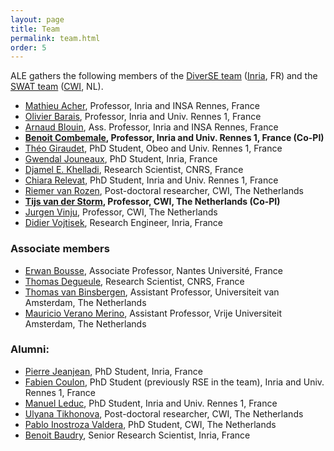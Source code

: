 ```yaml
---
layout: page
title: Team
permalink: team.html
order: 5
---
```


ALE gathers the following members of the [DiverSE team](http://diverse.irisa.fr/) ([Inria](https://www.inria.fr/), FR) and 
the [SWAT team](https://www.cwi.nl/research-groups/software-analysis-and-transformation) ([CWI](https://www.cwi.nl), NL).

* [Mathieu Acher](https://mathieuacher.com/), Professor, Inria and INSA Rennes, France
* [Olivier Barais](https://olivier.barais.fr), Professor, Inria and Univ. Rennes 1, France
* [Arnaud Blouin](https://people.irisa.fr/Arnaud.Blouin/), Ass. Professor, Inria and INSA Rennes, France
* **[Benoit Combemale](https://www.irit.fr/~Benoit.Combemale/), Professor, Inria and Univ. Rennes 1, France (Co-PI)**
* [Théo Giraudet](#), PhD Student, Obeo and Univ. Rennes 1, France
* [Gwendal Jouneaux](https://www.gwendal-jouneaux.fr/), PhD Student, Inria, France
* [Djamel E. Khelladi](http://people.irisa.fr/Djamel-Eddine.Khelladi/), Research Scientist, CNRS, France
* [Chiara Relevat](#), PhD Student, Inria and Univ. Rennes 1, France
* [Riemer van Rozen](https://www.cwi.nl/people/riemer-van-rozen), Post-doctoral researcher, CWI, The Netherlands
* **[Tijs van der Storm](http://homepages.cwi.nl/~storm/), Professor, CWI, The Netherlands (Co-PI)**
* [Jurgen Vinju](http://www.cwi.nl/~jurgenv), Professor, CWI, The Netherlands
* [Didier Vojtisek](http://people.rennes.inria.fr/Didier.Vojtisek), Research Engineer, Inria, France

### Associate members

* [Erwan Bousse](https://bousse-e.univ-nantes.io/), Associate Professor, Nantes Université, France
* [Thomas Degueule](https://tdegueul.github.io/), Research Scientist, CNRS, France
* [Thomas van Binsbergen](http://www.ltvanbinsbergen.nl/), Assistant Professor, Universiteit van Amsterdam, The Netherlands
* [Mauricio Verano Merino](https://maveme.github.io/), Assistant Professor, Vrije Universiteit Amsterdam, The Netherlands

### Alumni:

* [Pierre Jeanjean](https://pjeanjean.github.io/), PhD Student, Inria, France
* [Fabien Coulon](http://www.doyoubuzz.com/fabien-coulon), PhD Student (previously RSE in the team), Inria and Univ. Rennes 1, France
* [Manuel Leduc](https://mleduc.xyz/), PhD Student, Inria and Univ. Rennes 1, France
* [Ulyana Tikhonova](https://www.cwi.nl/people/ulyana-tikhonova), Post-doctoral researcher, CWI, The Netherlands
* [Pablo Inostroza Valdera](https://www.cwi.nl/people/pablo-inostroza-valdera), PhD Student, CWI, The Netherlands
* [Benoit Baudry](https://people.rennes.inria.fr/Benoit.Baudry/), Senior Research Scientist, Inria, France
